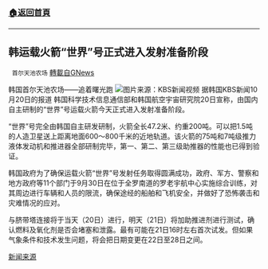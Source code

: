 ###  [:house:返回首頁](https://github.com/ourhimalayas/txt)
---


## 韩运载火箭“世界”号正式进入发射准备阶段
` 首尔天池农场` [轉載自GNews](https://gnews.org/zh-hans/1605118/)

韩国首尔天池农场——追着曙光跑
![](https://assets.gnews.org/wp-content/uploads/2021/10/WhatsApp-Image-2021-10-20-at-08.58.05.jpeg)图片来源：KBS新闻视频
据韩国KBS新闻10月20日的报道 韩国科学技术信息通信部和韩国航空宇宙研究院20日宣称，由国内自主研制的“世界”号运载火箭今天正式进入发射准备阶段。

“世界”号完全由韩国自主研发研制，火箭全长47.2米、约重200吨。可以把1.5吨的人造卫星送上距离地面600～800千米的近地轨道。该火箭的75吨和7吨级推力液体发动机和推进器全部研制完毕，第一、第二、第三级助推器的性能也已得到验证。

韩国政府为了确保运载火箭“世界”号发射任务取得圆满成功，政府、军方、警察和地方政府等11个部门于9月30日在位于全罗南道的罗老宇航中心实施综合训练，对其周边进行车辆和人员的限流，确保途经的船舶和飞机安全，并做好了恐怖袭击和灾难情况的应对。

与脐带塔连接将于当天（20日）进行，明天（21日）将加助推进剂进行测试，确认燃料及氧化剂是否会堵塞和泄露。最有可能在21日16时左右首次试发。但如果气象条件和技术发生问题，将会把日期变更在22日至28日之间。

[新闻来源](https://youtu.be/bq4I2f4zVkI)
